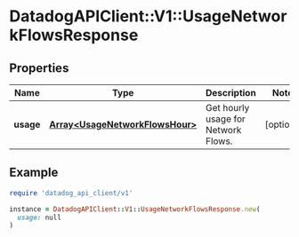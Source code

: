 # DatadogAPIClient::V1::UsageNetworkFlowsResponse

## Properties

| Name      | Type                                                               | Description                         | Notes      |
| --------- | ------------------------------------------------------------------ | ----------------------------------- | ---------- |
| **usage** | [**Array&lt;UsageNetworkFlowsHour&gt;**](UsageNetworkFlowsHour.md) | Get hourly usage for Network Flows. | [optional] |

## Example

```ruby
require 'datadog_api_client/v1'

instance = DatadogAPIClient::V1::UsageNetworkFlowsResponse.new(
  usage: null
)
```

